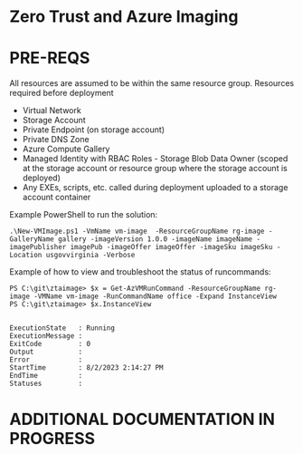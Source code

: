 # Zero Trust and Azure Imaging

# PRE-REQS

All resources are assumed to be within the same resource group. Resources required before deployment
* Virtual Network
* Storage Account
* Private Endpoint (on storage account)
* Private DNS Zone
* Azure Compute Gallery
* Managed Identity with RBAC Roles - Storage Blob Data Owner (scoped at the storage account or resource group where the storage account is deployed)
* Any EXEs, scripts, etc. called during deployment uploaded to a storage account container

Example PowerShell to run the solution:
```
.\New-VMImage.ps1 -VmName vm-image  -ResourceGroupName rg-image -GalleryName gallery -imageVersion 1.0.0 -imageName imageName -imagePublisher imagePub -imageOffer imageOffer -imageSku imageSku -Location usgovvirginia -Verbose
```

Example of how to view and troubleshoot the status of runcommands:
```
PS C:\git\ztaimage> $x = Get-AzVMRunCommand -ResourceGroupName rg-image -VMName vm-image -RunCommandName office -Expand InstanceView
PS C:\git\ztaimage> $x.InstanceView


ExecutionState   : Running
ExecutionMessage :
ExitCode         : 0
Output           :
Error            :
StartTime        : 8/2/2023 2:14:27 PM
EndTime          :
Statuses         :
```

# ADDITIONAL DOCUMENTATION IN PROGRESS

